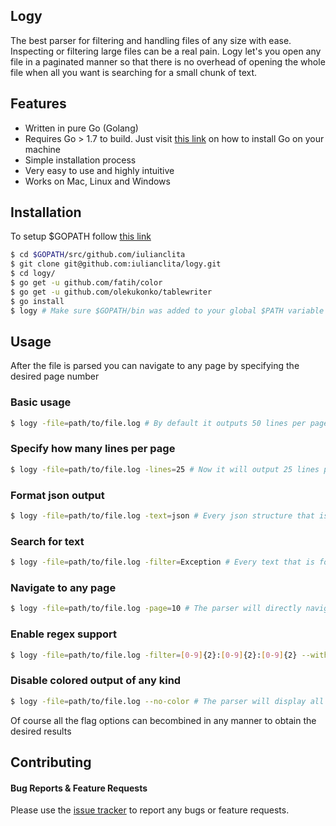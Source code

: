 ## Logy

The best parser for filtering and handling files of any size with ease. Inspecting or filtering large files can be a real pain. Logy let's you open any file in a paginated manner so that there is no overhead of opening the whole file when all you want is searching for a small chunk of text.

## Features

- Written in pure Go (Golang)
- Requires Go > 1.7 to build. Just visit [this link](https://golang.org/doc/install) on how to install Go on your machine
- Simple installation process
- Very easy to use and highly intuitive
- Works on Mac, Linux and Windows

## Installation

To setup $GOPATH follow [this link](https://golang.org/doc/code.html#Overview)

```bash
$ cd $GOPATH/src/github.com/iulianclita
$ git clone git@github.com:iulianclita/logy.git
$ cd logy/
$ go get -u github.com/fatih/color
$ go get -u github.com/olekukonko/tablewriter
$ go install
$ logy # Make sure $GOPATH/bin was added to your global $PATH variable
```

## Usage

After the file is parsed you can navigate to any page by specifying the desired page number

### Basic usage
```bash
$ logy -file=path/to/file.log # By default it outputs 50 lines per page
```

### Specify how many lines per page
```bash
$ logy -file=path/to/file.log -lines=25 # Now it will output 25 lines per page
```

### Format json output
```bash
$ logy -file=path/to/file.log -text=json # Every json structure that is found will be nicely formatted 
```

### Search for text
```bash
$ logy -file=path/to/file.log -filter=Exception # Every text that is found will be nicely colored to be easily observed 
``` 

### Navigate to any page
```bash
$ logy -file=path/to/file.log -page=10 # The parser will directly navigate to the specified page number 
```

### Enable regex support
```bash
$ logy -file=path/to/file.log -filter=[0-9]{2}:[0-9]{2}:[0-9]{2} --with-regex # The parser will search for any text that matches whatever was specified in the filter option flag
```  

### Disable colored output of any kind
```bash
$ logy -file=path/to/file.log --no-color # The parser will display all text with the same color (black/white). Probably you will never want this behavior but it's here just in case :)
``` 

Of course all the flag options can becombined in any manner to obtain the desired results

## Contributing

#### Bug Reports & Feature Requests

Please use the [issue tracker](https://github.com/iulianclita/logy/issues) to report any bugs or feature requests.
